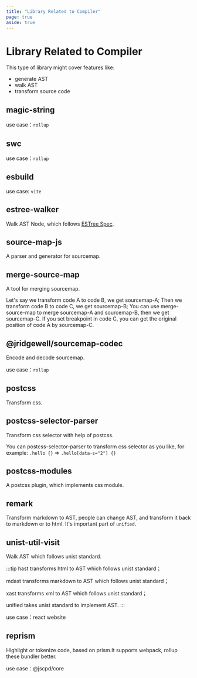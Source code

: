 ```yaml
---
title: "Library Related to Compiler"
page: true
aside: true
---
```


# Library Related to Compiler
This type of library might cover features like: 
- generate AST 
- walk AST 
- transform source code


## magic-string

use case：`rollup`

## swc

use case：`rollup`

## esbuild

use case: `vite`

## estree-walker
Walk AST Node, which follows [ESTree Spec](https://github.com/estree/estree).


## source-map-js
A parser and generator for sourcemap.

## merge-source-map
A tool for merging sourcemap.

Let's say we transform code A to code B, we get sourcemap-A;
Then we transform code B to code C, we get sourcemap-B;
You can use merge-source-map to merge sourcemap-A and sourcemap-B, then we get sourcemap-C. If you set breakpoint in code C, you can get the original position of code A by sourcemap-C.

## @jridgewell/sourcemap-codec
Encode and decode sourcemap.

use case：`rollup`


## postcss
Transform css.

## postcss-selector-parser
Transform css selector with help of postcss.

You can postcss-selector-parser to transform css selector as you like, for example:
`.hello {}` => `.hello[data-s="2"] {}`


## postcss-modules
A postcss plugin, which implements css module.



## remark
Transform markdown to AST, people can change AST, and transform it back to 
markdown or to html. It's important part of `unified`.

## unist-util-visit
Walk AST which follows unist standard.


:::tip <TipIcon />
hast transforms html to AST which follows unist standard；

mdast transforms markdown to AST which follows unist standard；

xast transforms xml to AST which follows unist standard；

unified takes unist standard to implement AST.
:::

use case：react website

## reprism
Highlight or tokenize code, based on prism.It supports webpack, rollup these bundler better.

use case：@jscpd/core

<Giscus />